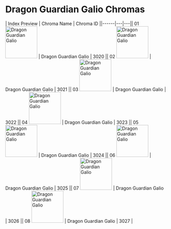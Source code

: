 # Dragon Guardian Galio Chromas

| Index  Preview | Chroma Name | Chroma ID ||------|---|---|| 01  <img src='https://raw.communitydragon.org/latest/plugins/rcp-be-lol-game-data/global/default/v1/champion-chroma-images/3/3020.png' alt='Dragon Guardian Galio' width='100'> | Dragon Guardian Galio | 3020 || 02  <img src='https://raw.communitydragon.org/latest/plugins/rcp-be-lol-game-data/global/default/v1/champion-chroma-images/3/3021.png' alt='Dragon Guardian Galio' width='100'> | Dragon Guardian Galio | 3021 || 03  <img src='https://raw.communitydragon.org/latest/plugins/rcp-be-lol-game-data/global/default/v1/champion-chroma-images/3/3022.png' alt='Dragon Guardian Galio' width='100'> | Dragon Guardian Galio | 3022 || 04  <img src='https://raw.communitydragon.org/latest/plugins/rcp-be-lol-game-data/global/default/v1/champion-chroma-images/3/3023.png' alt='Dragon Guardian Galio' width='100'> | Dragon Guardian Galio | 3023 || 05  <img src='https://raw.communitydragon.org/latest/plugins/rcp-be-lol-game-data/global/default/v1/champion-chroma-images/3/3024.png' alt='Dragon Guardian Galio' width='100'> | Dragon Guardian Galio | 3024 || 06  <img src='https://raw.communitydragon.org/latest/plugins/rcp-be-lol-game-data/global/default/v1/champion-chroma-images/3/3025.png' alt='Dragon Guardian Galio' width='100'> | Dragon Guardian Galio | 3025 || 07  <img src='https://raw.communitydragon.org/latest/plugins/rcp-be-lol-game-data/global/default/v1/champion-chroma-images/3/3026.png' alt='Dragon Guardian Galio' width='100'> | Dragon Guardian Galio | 3026 || 08  <img src='https://raw.communitydragon.org/latest/plugins/rcp-be-lol-game-data/global/default/v1/champion-chroma-images/3/3027.png' alt='Dragon Guardian Galio' width='100'> | Dragon Guardian Galio | 3027 |